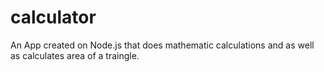 # calculator

An App created on Node.js that does mathematic calculations and as well as calculates area of a traingle.
 
